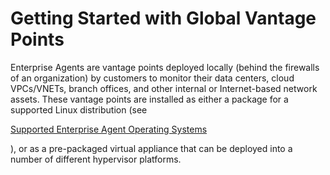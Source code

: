 # Getting Started with Global Vantage Points

Enterprise Agents are vantage points deployed locally (behind the firewalls of an organization) by customers to monitor their data centers, cloud VPCs/VNETs, branch offices, and other internal or Internet-based network assets. These vantage points are installed as either a package for a supported Linux distribution (see

[Supported Enterprise Agent Operating Systems](https://docs.thousandeyes.com/product-documentation/global-vantage-points/enterprise-agents/installing/supported-enterprise-agent-operating-systems)

), or as a pre-packaged virtual appliance that can be deployed into a number of different hypervisor platforms.
